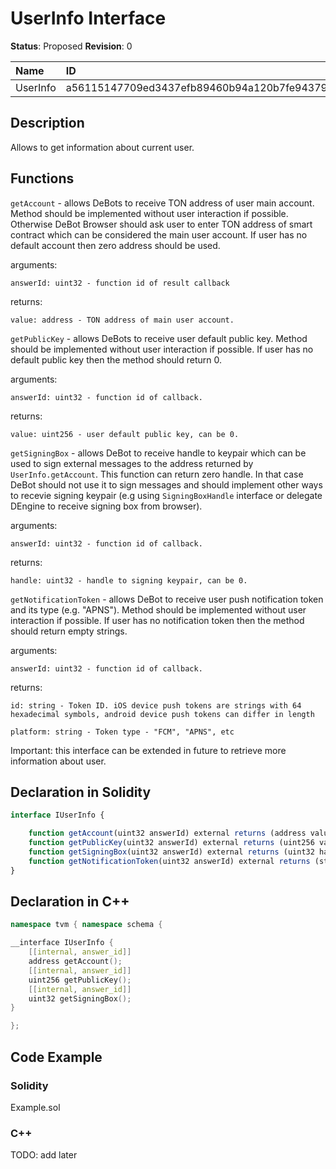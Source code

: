 # UserInfo Interface

**Status**: Proposed
**Revision**: 0

| Name      | ID                                                                |
| :-------- | :---------------------------------------------------------------- |
| UserInfo  | a56115147709ed3437efb89460b94a120b7fe94379c795d1ebb0435a847ee580  |


## Description

Allows to get information about current user.

## Functions

`getAccount` - allows DeBots to receive TON address of user main account. Method should be implemented without user interaction if possible. Otherwise DeBot Browser should ask user to enter TON address of smart contract which can be considered the main user account. If user has no default account then zero address should be used.

arguments:

	answerId: uint32 - function id of result callback

returns:

	value: address - TON address of main user account.

`getPublicKey` - allows DeBots to receive user default public key. Method should be implemented without user interaction if possible. If user has no default public key then the method should return 0.

arguments:

    answerId: uint32 - function id of callback.

returns:

	value: uint256 - user default public key, can be 0.

`getSigningBox` - allows DeBot to receive handle to keypair which can be used to sign external messages to the address returned by `UserInfo.getAccount`. This function can return zero handle. In that case DeBot should not use it to sign messages and should implement other ways to recevie signing keypair (e.g using `SigningBoxHandle` interface or delegate DEngine to receive signing box from browser).

arguments:

    answerId: uint32 - function id of callback.

returns:

	handle: uint32 - handle to signing keypair, can be 0.

`getNotificationToken` - allows DeBot to receive user push notification token and its type (e.g. "APNS"). Method should be implemented without user interaction if possible. If user has no notification token then the method should return empty strings.

arguments:

    answerId: uint32 - function id of callback.

returns:

    id: string - Token ID. iOS device push tokens are strings with 64 hexadecimal symbols, android device push tokens can differ in length

    platform: string - Token type - "FCM", "APNS", etc

Important: this interface can be extended in future to retrieve more information about user.

## Declaration in Solidity

```jsx
interface IUserInfo {

    function getAccount(uint32 answerId) external returns (address value);
    function getPublicKey(uint32 answerId) external returns (uint256 value);
    function getSigningBox(uint32 answerId) external returns (uint32 handle);
    function getNotificationToken(uint32 answerId) external returns (string id, string platform);
}
```

## Declaration in C++

```cpp
namespace tvm { namespace schema {

__interface IUserInfo {
	[[internal, answer_id]]
	address getAccount();
	[[internal, answer_id]]
	uint256 getPublicKey();
    [[internal, answer_id]]
	uint32 getSigningBox();
}

};
```

## Code Example

### Solidity

Example.sol

### C++

TODO: add later
